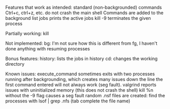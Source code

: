 Features that work as intended:
standard (non-backgrounded) commands
Ctrl+c, ctrl+z, etc. do not crash the main shell
Commands are added to the background list
jobs prints the active jobs
kill -9 terminates the given process

Partially working:
kill

Not implemented:
bg: I'm not sure how this is different from fg, I haven't done anything with resuming processes

Bonus features:
history: lists the jobs in history
cd: changes the working directory

Known issues:
execute_command sometimes exits with two processes running after backgrounding, which creates many issues down the line
the first command entered will not always work (seg fault).
valgrind reports issues with uninitialized memory (this does not crash the shell)
kill %n without the -9 flag causes a seg fault
random .nsf files are created: find the processes with lsof | grep .nfs (tab complete the file name)